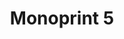 ---
ee_id_thing: '217'
site: '1'
type: '2'
inv_num: 2008-016
add_credit:
url: 2008-016-monoprint-5
title: 'Monoprint 5 '
year: '2008'
display_year: '2008'
medium: Unique three-color process silkscreen on custom watermarked paper
dims: 42 x 32 inches
pitch: "​Poorly done C-M-Y silkscreens."
ps:
live_url:
youtube:
https://github.com/coryarcangel/alu:
imgs: Monoprint-5-2008-016-full-database-IH_1.jpg
subheading:
download:
commission:
related:
layout: things-i-made
---